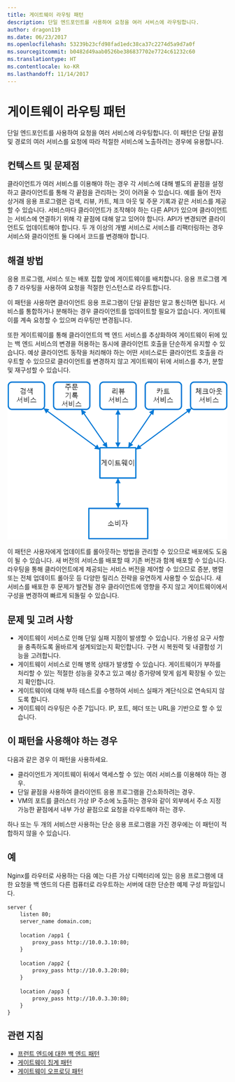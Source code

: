 ```yaml
---
title: 게이트웨이 라우팅 패턴
description: 단일 엔드포인트를 사용하여 요청을 여러 서비스에 라우팅합니다.
author: dragon119
ms.date: 06/23/2017
ms.openlocfilehash: 53239b23cfd98fad1edc38ca37c2274d5a9d7a0f
ms.sourcegitcommit: b0482d49aab0526be386837702e7724c61232c60
ms.translationtype: HT
ms.contentlocale: ko-KR
ms.lasthandoff: 11/14/2017
---
```

# <a name="gateway-routing-pattern"></a>게이트웨이 라우팅 패턴

단일 엔드포인트를 사용하여 요청을 여러 서비스에 라우팅합니다. 이 패턴은 단일 끝점 및 경로의 여러 서비스를 요청에 따라 적절한 서비스에 노출하려는 경우에 유용합니다.

## <a name="context-and-problem"></a>컨텍스트 및 문제점

클라이언트가 여러 서비스를 이용해야 하는 경우 각 서비스에 대해 별도의 끝점을 설정하고 클라이언트를 통해 각 끝점을 관리하는 것이 어려울 수 있습니다. 예를 들어 전자 상거래 응용 프로그램은 검색, 리뷰, 카트, 체크 아웃 및 주문 기록과 같은 서비스를 제공할 수 있습니다. 서비스마다 클라이언트가 조작해야 하는 다른 API가 있으며 클라이언트는 서비스에 연결하기 위해 각 끝점에 대해 알고 있어야 합니다. API가 변경되면 클라이언트도 업데이트해야 합니다. 두 개 이상의 개별 서비스로 서비스를 리팩터링하는 경우 서비스와 클라이언트 둘 다에서 코드를 변경해야 합니다.

## <a name="solution"></a>해결 방법

응용 프로그램, 서비스 또는 배포 집합 앞에 게이트웨이를 배치합니다. 응용 프로그램 계층 7 라우팅을 사용하여 요청을 적절한 인스턴스로 라우트합니다.

이 패턴을 사용하면 클라이언트 응용 프로그램이 단일 끝점만 알고 통신하면 됩니다. 서비스를 통합하거나 분해하는 경우 클라이언트를 업데이트할 필요가 없습니다. 게이트웨이를 계속 요청할 수 있으며 라우팅만 변경됩니다.

또한 게이트웨이를 통해 클라이언트의 백 엔드 서비스를 추상화하여 게이트웨이 뒤에 있는 백 엔드 서비스의 변경을 허용하는 동시에 클라이언트 호출을 단순하게 유지할 수 있습니다. 예상 클라이언트 동작을 처리해야 하는 어떤 서비스로든 클라이언트 호출을 라우트할 수 있으므로 클라이언트를 변경하지 않고 게이트웨이 뒤에 서비스를 추가, 분할 및 재구성할 수 있습니다.

![](./_images/gateway-routing.png)
 
이 패턴은 사용자에게 업데이트를 롤아웃하는 방법을 관리할 수 있으므로 배포에도 도움이 될 수 있습니다. 새 버전의 서비스를 배포할 때 기존 버전과 함께 배포할 수 있습니다. 라우팅을 통해 클라이언트에게 제공되는 서비스 버전을 제어할 수 있으므로 증분, 병렬 또는 전체 업데이트 롤아웃 등 다양한 릴리스 전략을 유연하게 사용할 수 있습니다. 새 서비스를 배포한 후 문제가 발견될 경우 클라이언트에 영향을 주지 않고 게이트웨이에서 구성을 변경하여 빠르게 되돌릴 수 있습니다.

## <a name="issues-and-considerations"></a>문제 및 고려 사항

- 게이트웨이 서비스로 인해 단일 실패 지점이 발생할 수 있습니다. 가용성 요구 사항을 충족하도록 올바르게 설계되었는지 확인합니다. 구현 시 복원력 및 내결함성 기능을 고려합니다.
- 게이트웨이 서비스로 인해 병목 상태가 발생할 수 있습니다. 게이트웨이가 부하를 처리할 수 있는 적절한 성능을 갖추고 있고 예상 증가량에 맞게 쉽게 확장될 수 있는지 확인합니다.
- 게이트웨이에 대해 부하 테스트를 수행하여 서비스 실패가 계단식으로 연속되지 않도록 합니다.
- 게이트웨이 라우팅은 수준 7입니다. IP, 포트, 헤더 또는 URL을 기반으로 할 수 있습니다.

## <a name="when-to-use-this-pattern"></a>이 패턴을 사용해야 하는 경우

다음과 같은 경우 이 패턴을 사용하세요.

- 클라이언트가 게이트웨이 뒤에서 액세스할 수 있는 여러 서비스를 이용해야 하는 경우.
- 단일 끝점을 사용하여 클라이언트 응용 프로그램을 간소화하려는 경우.
- VM의 포트를 클러스터 가상 IP 주소에 노출하는 경우와 같이 외부에서 주소 지정 가능한 끝점에서 내부 가상 끝점으로 요청을 라우트해야 하는 경우.

하나 또는 두 개의 서비스만 사용하는 단순 응용 프로그램을 가진 경우에는 이 패턴이 적합하지 않을 수 있습니다.

## <a name="example"></a>예

Nginx를 라우터로 사용하는 다음 예는 다른 가상 디렉터리에 있는 응용 프로그램에 대한 요청을 백 엔드의 다른 컴퓨터로 라우트하는 서버에 대한 단순한 예제 구성 파일입니다.

```
server {
    listen 80;
    server_name domain.com;

    location /app1 {
        proxy_pass http://10.0.3.10:80;
    }

    location /app2 {
        proxy_pass http://10.0.3.20:80;
    }

    location /app3 {
        proxy_pass http://10.0.3.30:80;
    }
}
```

## <a name="related-guidance"></a>관련 지침

- [프런트 엔드에 대한 백 엔드 패턴](./backends-for-frontends.md)
- [게이트웨이 집계 패턴](./gateway-aggregation.md)
- [게이트웨이 오프로딩 패턴](./gateway-offloading.md)



